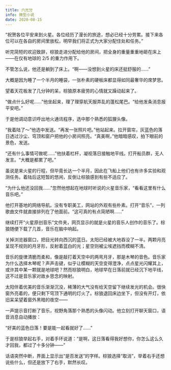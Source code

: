 ```yaml
---
title: 六光分
info: 微型小说
date: 2020-08-15
---
```


“祝贺各位平安来到火星。各位经历了漫长的旅途，想必已经十分劳累。接下来各位可以在各自的房间里放松，明早我们将正式为大家分配住处和任务。”

听完简短的欢迎致辞，棕狼走进分配给他的房间，把全身的重量重重地砸在床上——在仅有地球的 2/5 的重力作用下。

不管怎么说，他还是躺到了床上。“啊——没想到火星的床还挺舒服的……”

大概是因为睡了一个半月的睡袋，一张朴素的硬板床都显得如同最奢华的席梦思。

望着天花板发了几分钟的呆，棕狼原本疲劳的心情就又躁动起来了。

“做点什么好呢……”他坐起来，理了理穿航天服弄乱的蓬松尾巴。“给他发条消息报平安吧。”

于是他调动意识呼出地火通讯程序，选中那个熟悉的狐狸头像。

“我着陆了～”他选中发送。“再发一张照片吧。”他站起来。拉开窗帘，灰蓝色的落日透过沙尘、穹顶和窗户把他的小房间照亮。“真美啊，”他暗暗感叹，拍下眼前的景色，发送。

“还有什么事情可做呢……”他扶着栏杆，凝视落日接触地平线。打开船员群，无人发言。“大概是都累了吧。”

虽说是来火星的行程，但毕竟长达一个半月，因此在飞船上他们也有许多实验和观测任务。着陆后这短暂的悠闲，反倒让棕狼感到有些不适应了。

“为什么他还没回我……”忽然他想起在地球时听说的火星音乐家，“看看这里有什么音乐吧。”

他打开基地的网络导航。没有专职美工，网站的外观有些朴素。打开“音乐”，一列歌曲文件就直接排列在了他面前。“这可真的有点简陋啊……”

继续打开“火星原创音乐”文件夹，网页显示的就是火星的音乐人创作的音乐了。棕狼随便下载了几首，音乐在脑中响起。

关掉浏览器窗口，把目光转向西沉的蓝日。太阳已经被大地吞没了一半。两颗月亮呈现不规则的月牙形，反射着蓝白的光；星空则被尘埃遮挡而模糊不清。

音乐的旋律清脆而柔和，像是敲打着天空中的两弯月牙，那是木琴的音色。音乐家为什么选择木琴呢？声声击键，似乎让模糊的天空变得澄净，点点星光闪耀其上，或许其中某一颗就是地球吧？然而棕狼明白，地球早在日落前就已经沉下地平线，这不过是音乐家对故乡思念的映射。

太阳伴着优美的音乐渐渐沉没，稀薄的大气没有给天空留下继续发光的机会。很快窗外亮着的，便只剩下穹顶下通明的灯火了。棕狼退回床边坐下，但没有开灯，依旧呆呆望着窗外黑暗的夜空——

一声提示音打断了音乐，视野角落那个熟悉的头像闪动。他立刻打开聊天窗口，语音消息自动播放：

“好美的蓝色日落！要是能一起看就好了……”

于是棕狼举起右手，对着手环说道：“是啊，这日落看得我好想你，你怎么这么久才回我，都过了十多分钟——”

话语突然中断，界面上显示出“是否发送”的字样。棕狼选择“取消”，举着右手还想说些什么，但还是放下了右手，默然长叹。
